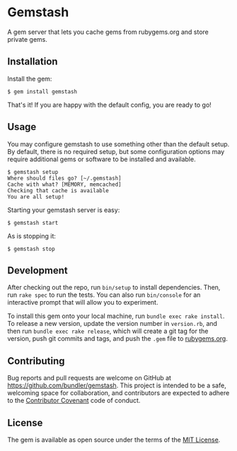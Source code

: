 # Gemstash

A gem server that lets you cache gems from rubygems.org and store private gems.

## Installation

Install the gem:

    $ gem install gemstash

That's it! If you are happy with the default config, you are ready to go!

## Usage

You may configure gemstash to use something other than the default setup. By
default, there is no required setup, but some configuration options may require
additional gems or software to be installed and available.

    $ gemstash setup
    Where should files go? [~/.gemstash]
    Cache with what? [MEMORY, memcached]
    Checking that cache is available
    You are all setup!

Starting your gemstash server is easy:

    $ gemstash start

As is stopping it:

    $ gemstash stop

## Development

After checking out the repo, run `bin/setup` to install dependencies. Then, run
`rake spec` to run the tests. You can also run `bin/console` for an interactive
prompt that will allow you to experiment.

To install this gem onto your local machine, run `bundle exec rake install`. To
release a new version, update the version number in `version.rb`, and then run
`bundle exec rake release`, which will create a git tag for the version, push
git commits and tags, and push the `.gem` file to
[rubygems.org](https://rubygems.org).

## Contributing

Bug reports and pull requests are welcome on GitHub at
https://github.com/bundler/gemstash. This project is intended to be a safe,
welcoming space for collaboration, and contributors are expected to adhere to
the [Contributor Covenant](CODE_OF_CONDUCT.md) code of conduct.

## License

The gem is available as open source under the terms of the
[MIT License](http://opensource.org/licenses/MIT).
